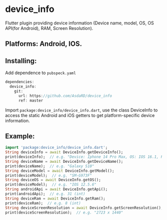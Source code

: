 # device_info

Flutter plugin providing device information (Device name, model, OS, OS API(for Android), RAM, Screen Resolution). 

## Platforms: Android, IOS.

## Installing: 
Add dependence to `pubspeck.yaml`
```dart
dependencies:
  device_info:
    git: 
      url: https://github.com/AsdaRD/device_info
      ref: master
```

Import `package:device_info/device_info.dart`, use the class DeviceInfo to access the static Android and iOS getters to get platform-specific device information.

## Example:
```dart
import 'package:device_info/device_info.dart';
String deviceInfo = await DeviceInfo.getDeviceInfo();
print(deviceInfo);  // e.g. "Device: Iphone 14 Pro Max, OS: IOS 16.1, Ram: 6Gb, Screen Resolution: 430 x 932"
String deviceName = await DeviceInfo.getDeviceName();
print(deviceName);  // e.g. "Galaxy S10"
String deviceModel = await DeviceInfo.getModel();
print(deviceModel);  // e.g. "SM-G973F"
String deviceOS = await DeviceInfo.getOS();
print(deviceModel);  // e.g. "IOS 12.5.6"
String androidApi = await DeviceInfo.getApi();
print(androidApi);  // e.g. 31 (int)
String deviceRam = await DeviceInfo.getRam();
print(deviceRam);  // e.g. 8 (int)
String deviceScreenResolution = await DeviceInfo.getScreenResolution();
print(deviceScreenResolution);  // e.g. "2723 x 1440"
```
